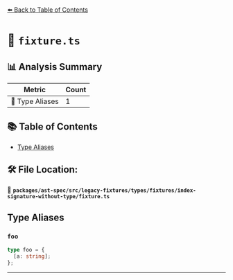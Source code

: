 [⬅️ Back to Table of Contents](../../../../../../../index.md)

# 📄 `fixture.ts`

## 📊 Analysis Summary

| Metric | Count |
|--------|-------|
| 📑 Type Aliases | 1 |

## 📚 Table of Contents

- [Type Aliases](#type-aliases)

## 🛠️ File Location:
📂 **`packages/ast-spec/src/legacy-fixtures/types/fixtures/index-signature-without-type/fixture.ts`**

## Type Aliases

### `foo`

```ts
type foo = {
  [a: string];
};
```


---